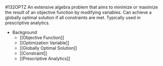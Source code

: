#132OPTZ 
An extensive algebra problem that aims to minimize or maximize the result of an objective function by modifying variables. Can achieve a globally optimal solution if all constraints are met. Typically used in prescriptive analytics.

* Background
	* [[Objective Function]]
	* [[Optimization Variable]]
	* [[Globally Optimal Solution]]
	* [[Constraint]]
	* [[Prescriptive Analytics]]